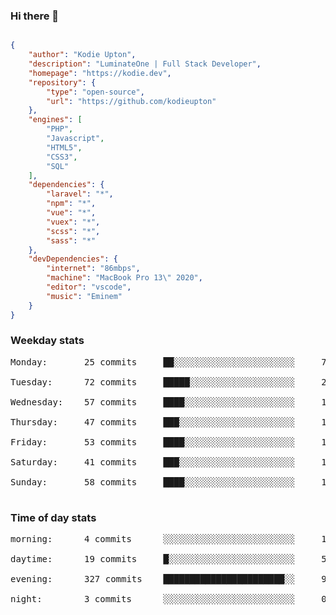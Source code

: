 ### Hi there 👋

```json

{
    "author": "Kodie Upton",
    "description": "LuminateOne | Full Stack Developer",
    "homepage": "https://kodie.dev",
    "repository": {
        "type": "open-source",
        "url": "https://github.com/kodieupton"
    },
    "engines": [
        "PHP",
        "Javascript",
        "HTML5",
        "CSS3",
        "SQL"
    ],
    "dependencies": {
        "laravel": "*",
        "npm": "*",
        "vue": "*",
        "vuex": "*",
        "scss": "*",
        "sass": "*"
    },
    "devDependencies": {
        "internet": "86mbps",
        "machine": "MacBook Pro 13\" 2020",
        "editor": "vscode",
        "music": "Eminem"
    }
}

```

<!-- GITHUB STATS START -->
### Weekday stats
<pre>Monday:       25 commits     ██░░░░░░░░░░░░░░░░░░░░░░░     7.08%

Tuesday:      72 commits     █████░░░░░░░░░░░░░░░░░░░░     20.40%

Wednesday:    57 commits     ████░░░░░░░░░░░░░░░░░░░░░     16.15%

Thursday:     47 commits     ███░░░░░░░░░░░░░░░░░░░░░░     13.31%

Friday:       53 commits     ████░░░░░░░░░░░░░░░░░░░░░     15.01%

Saturday:     41 commits     ███░░░░░░░░░░░░░░░░░░░░░░     11.61%

Sunday:       58 commits     ████░░░░░░░░░░░░░░░░░░░░░     16.43%

</pre>


 ### Time of day stats
<pre>morning:      4 commits      ░░░░░░░░░░░░░░░░░░░░░░░░░     1.13%

daytime:      19 commits     █░░░░░░░░░░░░░░░░░░░░░░░░     5.38%

evening:      327 commits    ███████████████████████░░     92.63%

night:        3 commits      ░░░░░░░░░░░░░░░░░░░░░░░░░     0.85%

</pre><!-- GITHUB STATS END -->
